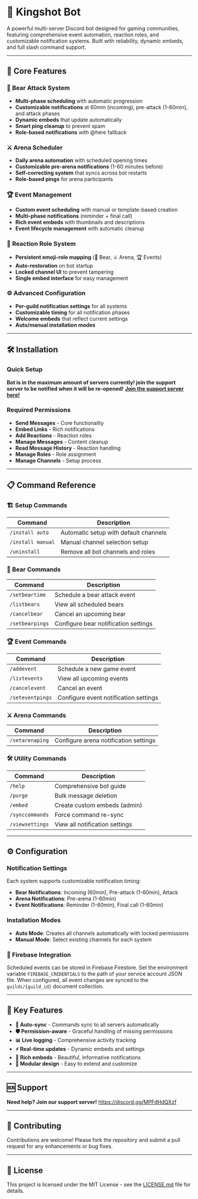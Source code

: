 # 🏹 Kingshot Bot

A powerful multi-server Discord bot designed for gaming communities, featuring comprehensive event automation, reaction roles, and customizable notification systems. Built with reliability, dynamic embeds, and full slash command support.

---

## 🚀 Core Features

### 🐻 **Bear Attack System**
- **Multi-phase scheduling** with automatic progression
- **Customizable notifications** at 60min (incoming), pre-attack (1-60min), and attack phases
- **Dynamic embeds** that update automatically
- **Smart ping cleanup** to prevent spam
- **Role-based notifications** with @here fallback

### ⚔️ **Arena Scheduler**
- **Daily arena automation** with scheduled opening times
- **Customizable pre-arena notifications** (1-60 minutes before)
- **Self-correcting system** that syncs across bot restarts
- **Role-based pings** for arena participants

### 🏆 **Event Management**
- **Custom event scheduling** with manual or template-based creation
- **Multi-phase notifications** (reminder + final call)
- **Rich event embeds** with thumbnails and descriptions
- **Event lifecycle management** with automatic cleanup

### 📜 **Reaction Role System**
- **Persistent emoji-role mapping** (🐻 Bear, ⚔️ Arena, 🏆 Events)
- **Auto-restoration** on bot startup
- **Locked channel UI** to prevent tampering
- **Single embed interface** for easy management

### ⚙️ **Advanced Configuration**
- **Per-guild notification settings** for all systems
- **Customizable timing** for all notification phases
- **Welcome embeds** that reflect current settings
- **Auto/manual installation modes**

---

## 🛠️ Installation

### Quick Setup
**Bot is in the maximum amount of servers currently! join the support server to be notified when it will be re-opened!**
[**Join the support server here!**](https://discord.gg/MPFdHdQXzf)

### Required Permissions
- **Send Messages** - Core functionality
- **Embed Links** - Rich notifications
- **Add Reactions** - Reaction roles
- **Manage Messages** - Content cleanup
- **Read Message History** - Reaction handling
- **Manage Roles** - Role assignment
- **Manage Channels** - Setup process

---

## 📋 Command Reference

### 🏗️ **Setup Commands**
| Command | Description |
|---------|-------------|
| `/install auto` | Automatic setup with default channels |
| `/install manual` | Manual channel selection setup |
| `/uninstall` | Remove all bot channels and roles |

### 🐻 **Bear Commands**
| Command | Description |
|---------|-------------|
| `/setbeartime` | Schedule a bear attack event |
| `/listbears` | View all scheduled bears |
| `/cancelbear` | Cancel an upcoming bear |
| `/setbearpings` | Configure bear notification settings |

### 🏆 **Event Commands**
| Command | Description |
|---------|-------------|
| `/addevent` | Schedule a new game event |
| `/listevents` | View all upcoming events |
| `/cancelevent` | Cancel an event |
| `/seteventpings` | Configure event notification settings |

### ⚔️ **Arena Commands**
| Command | Description |
|---------|-------------|
| `/setarenaping` | Configure arena notification settings |

### 🛠️ **Utility Commands**
| Command | Description |
|---------|-------------|
| `/help` | Comprehensive bot guide |
| `/purge` | Bulk message deletion |
| `/embed` | Create custom embeds (admin) |
| `/synccommands` | Force command re-sync |
| `/viewsettings` | View all notification settings |

---

## ⚙️ Configuration

### Notification Settings
Each system supports customizable notification timing:

- **Bear Notifications**: Incoming (60min), Pre-attack (1-60min), Attack
- **Arena Notifications**: Pre-arena (1-60min)
- **Event Notifications**: Reminder (1-60min), Final call (1-60min)

### Installation Modes
- **Auto Mode**: Creates all channels automatically with locked permissions
- **Manual Mode**: Select existing channels for each system

### 🔗 Firebase Integration
Scheduled events can be stored in Firebase Firestore. Set the environment
variable `FIREBASE_CREDENTIALS` to the path of your service account JSON file.
When configured, all event changes are synced to the `guilds/{guild_id}`
document collection.

---

## 🎯 Key Features

- **🔄 Auto-sync** - Commands sync to all servers automatically
- **🛡️ Permission-aware** - Graceful handling of missing permissions
- **📊 Live logging** - Comprehensive activity tracking
- **⚡ Real-time updates** - Dynamic embeds and settings
- **🎨 Rich embeds** - Beautiful, informative notifications
- **🔧 Modular design** - Easy to extend and customize

---

## 🆘 Support

**Need help? Join our support server!**
https://discord.gg/MPFdHdQXzf

---

## 🤝 Contributing

Contributions are welcome! Please fork the repository and submit a pull request for any enhancements or bug fixes.

---

## 📄 License

This project is licensed under the MIT License - see the [LICENSE.md](LICENSE.md) file for details.


